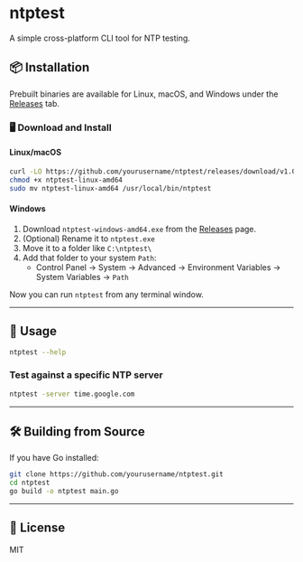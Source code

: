 # ntptest

A simple cross-platform CLI tool for NTP testing.

## 📦 Installation

Prebuilt binaries are available for Linux, macOS, and Windows under the [Releases](https://github.com/yourusername/ntptest/releases) tab.

### 🖥️ Download and Install

#### Linux/macOS

```bash
curl -LO https://github.com/yourusername/ntptest/releases/download/v1.0.0/ntptest-linux-amd64
chmod +x ntptest-linux-amd64
sudo mv ntptest-linux-amd64 /usr/local/bin/ntptest
```

#### Windows

1. Download `ntptest-windows-amd64.exe` from the [Releases](https://github.com/yourusername/ntptest/releases) page.
2. (Optional) Rename it to `ntptest.exe`
3. Move it to a folder like `C:\ntptest\`
4. Add that folder to your system `Path`:
   - Control Panel → System → Advanced → Environment Variables → System Variables → `Path`

Now you can run `ntptest` from any terminal window.

---

## 🚀 Usage

```bash
ntptest --help
```

### Test against a specific NTP server

```bash
ntptest -server time.google.com
```

---

## 🛠 Building from Source

If you have Go installed:

```bash
git clone https://github.com/yourusername/ntptest.git
cd ntptest
go build -o ntptest main.go
```

---

## 📄 License

MIT
